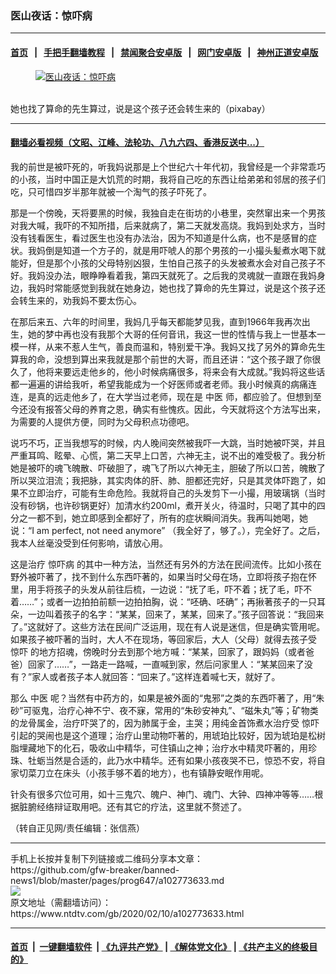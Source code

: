 ### 医山夜话：惊吓病
------------------------

#### [首页](https://github.com/gfw-breaker/banned-news1/blob/master/README.md) &nbsp;&nbsp;|&nbsp;&nbsp; [手把手翻墙教程](https://github.com/gfw-breaker/guides/wiki) &nbsp;&nbsp;|&nbsp;&nbsp; [禁闻聚合安卓版](https://github.com/gfw-breaker/bn-android) &nbsp;&nbsp;|&nbsp;&nbsp; [网门安卓版](https://github.com/oGate2/oGate) &nbsp;&nbsp;|&nbsp;&nbsp; [神州正道安卓版](https://github.com/SzzdOgate/update) 



<div><div class="featured_image">
 <a href="https://i.ntdtv.com/assets/uploads/2020/02/2020-02-10_140407.jpg" target="_blank">
  <figure>
   <img alt="医山夜话：惊吓病" src="https://i.ntdtv.com/assets/uploads/2020/02/2020-02-10_140407-800x450.jpg"/>
  </figure><br/>
 </a>
 <span class="caption">
  她也找了算命的先生算过，说是这个孩子还会转生来的（pixabay）
 </span>
</div>
</div><hr/>

#### [翻墙必看视频（文昭、江峰、法轮功、八九六四、香港反送中...）](http://167.172.214.107/home.html)

<div><div class="post_content" itemprop="articleBody">
 <p>
  我的前世是被吓死的，听我妈说那是上个世纪六十年代初，我曾经是一个非常乖巧的小孩，当时中国正是大饥荒的时期，我将自己吃的东西让给弟弟和邻居的孩子们吃，只可惜四岁半那年就被一个淘气的孩子吓死了。
 </p>
 <p>
  那是一个傍晚，天将要黑的时候，我独自走在街坊的小巷里，突然窜出来一个男孩对我大喊，我吓的不知所措，后来就病了，第二天就发高烧。我妈到处求方，当时没有钱看医生，看过医生也没有办法治，因为不知道是什么病，也不是感冒的症状。我妈倒是知道一个方子的，就是用吓唬人的那个男孩的一小撮头髪煮水喝下就能好，但是那个小孩的父母特别凶狠，生怕自己孩子的头发被煮水会对自己孩子不好。我妈没办法，眼睁睁看着我，第四天就死了。之后我的灵魂就一直跟在我妈身边，我妈时常能感觉到我就在她身边，她也找了算命的先生算过，说是这个孩子还会转生来的，劝我妈不要太伤心。
 </p>
 <p>
  在那后来五、六年的时间里，我妈几乎每天都能梦见我，直到1966年我再次出生，她的梦中再也没有我那个大哥的任何音讯，我这一世的性情与我上一世基本一模一样，从来不惹人生气，善良而温和，特别爱干净。我妈又找了另外的算命先生算我的命，没想到算出来我就是那个前世的大哥，而且还讲：“这个孩子跟了你很久了，他将来要远走他乡的，他小时候病痛很多，将来会有大成就。”我妈将这些话都一遍遍的讲给我听，希望我能成为一个好医师或者老师。我小时候真的病痛连连，是真的远走他乡了，在大学当过老师，现在是
  <ok href="https://www.ntdtv.com/gb/中医.htm">
   中医
  </ok>
  师，都应验了。但想到至今还没有报答父母的养育之恩，确实有些愧疚。因此，今天就将这个方法写出来，为需要的人提供方便，同时为父母积点功德吧。
 </p>
 <p>
  说巧不巧，正当我想写的时候，内人晚间突然被我吓一大跳，当时她被吓哭，并且严重耳鸣、眩晕、心慌，第二天早上口苦，六神无主，说不出的难受极了。我分析她是被吓的魂飞魄散、吓破胆了，魂飞了所以六神无主，胆破了所以口苦，魄散了所以哭泣泪流；我把脉，其实肉体的肝、肺、胆都还完好，只是其灵体吓跑了，如果不立即治疗，可能有生命危险。我就将自己的头发剪下一小撮，用玻璃锅（当时没有砂锅，也许砂锅更好）加清水约200ml，煮开关火，待温时，只喝了其中的四分之一都不到，她立即感到全都好了，所有的症状瞬间消失。我再叫她喝，她说：“I am perfect, not need anymore” （我全好了，够了。），完全好了。之后，我本人丝毫没受到任何影响，请放心用。
 </p>
 <p>
  这是治疗
  <ok href="https://www.ntdtv.com/gb/惊吓病.htm">
   惊吓病
  </ok>
  的其中一种方法，当然还有另外的方法在民间流传。比如小孩在野外被吓著了，找不到什么东西吓著的，如果当时父母在场，立即将孩子抱在怀里，用手将孩子的头发从前往后梳，一边说：“抚了毛，吓不着；抚了毛，吓不着……”；或者一边拍拍前额一边拍拍胸，说：“呸确、呸确”；再揪著孩子的一只耳朵，一边叫着孩子的名字：“某某，回来了，某某，回来了。”孩子回答说：“我回来了。”这就好了。这些方法在民间广泛运用，现在有人说是迷信，但是确实管用呢。如果孩子被吓著的当时，大人不在现场，等回家后，大人（父母）就得去孩子受
  <ok href="https://www.ntdtv.com/gb/惊吓.htm">
   惊吓
  </ok>
  的地方招魂，傍晚时分去到那个地方喊：“某某，回家了，跟妈妈（或者爸爸）回家了……”，一路走一路喊，一直喊到家，然后问家里人：“某某回来了没有？”家人或者孩子本人就回答：“回来了。”这样连着喊七天，就好了。
 </p>
 <p>
  那么
  <ok href="https://www.ntdtv.com/gb/中医.htm">
   中医
  </ok>
  呢？当然有中药方的，如果是被外面的“鬼邪”之类的东西吓著了，用“朱砂”可驱鬼，治疗心神不宁、夜不寐，常用的“朱砂安神丸”、“磁朱丸”等；矿物类的龙骨属金，治疗吓哭了的，因为肺属于金，主哭；用纯金首饰煮水治疗受
  <ok href="https://www.ntdtv.com/gb/惊吓.htm">
   惊吓
  </ok>
  引起的哭闹也是这个道理；治疗山里动物吓著的，用琥珀比较好，因为琥珀是松树脂埋藏地下的化石，吸收山中精华，可住镇山之神；治疗水中精灵吓著的，用珍珠、牡蛎当然是合适的，此乃水中精华。还有如果小孩夜哭不已，惊恐不安，将自家切菜刀立在床头（小孩手够不着的地方），也有镇静安眠作用呢。
 </p>
 <p>
  针灸有很多穴位可用，如十三鬼穴、魄户、神门、魂门、大钟、四神冲等等……根据脏腑经络辩证取用吧。还有其它的疗法，这里就不赘述了。
 </p>
 <p>
  （转自正见网/责任编辑：张信燕）
 </p>
 <div class="single_ad">
 </div>
</div>
</div>
<hr/>
手机上长按并复制下列链接或二维码分享本文章：<br/>
https://github.com/gfw-breaker/banned-news1/blob/master/pages/prog647/a102773633.md <br/>
<a href='https://github.com/gfw-breaker/banned-news1/blob/master/pages/prog647/a102773633.md'><img src='https://github.com/gfw-breaker/banned-news1/blob/master/pages/prog647/a102773633.md.png'/></a> <br/>
原文地址（需翻墙访问）：https://www.ntdtv.com/gb/2020/02/10/a102773633.html


------------------------
#### [首页](https://github.com/gfw-breaker/banned-news1/blob/master/README.md) &nbsp;|&nbsp; [一键翻墙软件](https://github.com/gfw-breaker/nogfw/blob/master/README.md) &nbsp;| [《九评共产党》](https://github.com/gfw-breaker/9ping.md/blob/master/README.md#九评之一评共产党是什么) | [《解体党文化》](https://github.com/gfw-breaker/jtdwh.md/blob/master/README.md) | [《共产主义的终极目的》](https://github.com/gfw-breaker/gczydzjmd.md/blob/master/README.md)


<img src='http://gfw-breaker.win/banned-news/pages/prog647/a102773633.md' width='0px' height='0px'/>